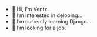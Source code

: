 - 👋 Hi, I’m Ventz.
- 👀 I’m interested in deloping...
- 🌱 I’m currently learning Django...
- 💞️ I’m looking for a job.

<!---
oleg1995petrov/oleg1995petrov is a ✨ special ✨ repository because its `README.md` (this file) appears on your GitHub profile.
You can click the Preview link to take a look at your changes.
--->
